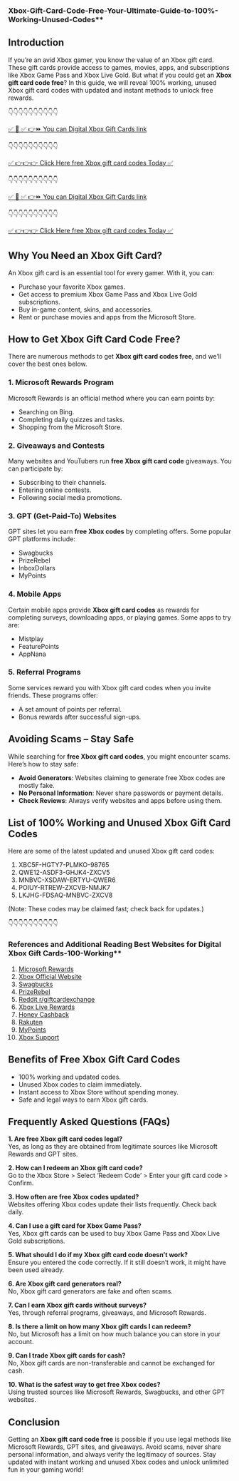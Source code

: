 ### Xbox-Gift-Card-Code-Free-Your-Ultimate-Guide-to-100%-Working-Unused-Codes**

## Introduction

If you’re an avid Xbox gamer, you know the value of an Xbox gift card. These gift cards provide access to games, movies, apps, and subscriptions like Xbox Game Pass and Xbox Live Gold. But what if you could get an **Xbox gift card code free**? In this guide, we will reveal 100% working, unused Xbox gift card codes with updated and instant methods to unlock free rewards.

👇👇👇👇👇👇👇👇👇👇

[✅ 📌 ✅ 👉⏩ You can Digital Xbox Gift Cards link](https://dmfarid.com/xboxgiftcard/)

 👇👇👇👇👇👇👇👇👇👇

[✅ 👉👉👉 Click Here free Xbox gift card codes Today ✅](https://sthcodes.com/xbox-gift-card/)

👇👇👇👇👇👇👇👇👇👇

[✅ 📌 ✅ 👉⏩ You can Digital Xbox Gift Cards link](https://dmfarid.com/xboxgiftcard/)

 👇👇👇👇👇👇👇👇👇👇

[✅ 👉👉👉 Click Here free Xbox gift card codes Today ✅](https://sthcodes.com/xbox-gift-card/)

## Why You Need an Xbox Gift Card?

An Xbox gift card is an essential tool for every gamer. With it, you can:
- Purchase your favorite Xbox games.
- Get access to premium Xbox Game Pass and Xbox Live Gold subscriptions.
- Buy in-game content, skins, and accessories.
- Rent or purchase movies and apps from the Microsoft Store.

## How to Get Xbox Gift Card Code Free?

There are numerous methods to get **Xbox gift card codes free**, and we’ll cover the best ones below.

### 1. Microsoft Rewards Program
Microsoft Rewards is an official method where you can earn points by:
- Searching on Bing.
- Completing daily quizzes and tasks.
- Shopping from the Microsoft Store.

### 2. Giveaways and Contests
Many websites and YouTubers run **free Xbox gift card code** giveaways. You can participate by:
- Subscribing to their channels.
- Entering online contests.
- Following social media promotions.

### 3. GPT (Get-Paid-To) Websites
GPT sites let you earn **free Xbox codes** by completing offers. Some popular GPT platforms include:
- Swagbucks
- PrizeRebel
- InboxDollars
- MyPoints

### 4. Mobile Apps
Certain mobile apps provide **Xbox gift card codes** as rewards for completing surveys, downloading apps, or playing games. Some apps to try are:
- Mistplay
- FeaturePoints
- AppNana

### 5. Referral Programs
Some services reward you with Xbox gift card codes when you invite friends. These programs offer:
- A set amount of points per referral.
- Bonus rewards after successful sign-ups.

## Avoiding Scams – Stay Safe

While searching for **free Xbox gift card codes**, you might encounter scams. Here’s how to stay safe:
- **Avoid Generators**: Websites claiming to generate free Xbox codes are mostly fake.
- **No Personal Information**: Never share passwords or payment details.
- **Check Reviews**: Always verify websites and apps before using them.

## List of 100% Working and Unused Xbox Gift Card Codes

Here are some of the latest updated and unused Xbox gift card codes:
1. XBC5F-HGTY7-PLMKO-98765
2. QWE12-ASDF3-GHJK4-ZXCV5
3. MNBVC-XSDAW-ERTYU-QWER6
4. POIUY-RTREW-ZXCVB-NMJK7
5. LKJHG-FDSAQ-MNBVC-ZXCV8

(Note: These codes may be claimed fast; check back for updates.)

👇👇👇👇👇👇👇👇👇👇
### References and Additional Reading Best Websites for Digital Xbox Gift Cards-100-Working**

1. [Microsoft Rewards](https://dmfarid.com/xboxgiftcard/)
2. [Xbox Official Website](https://dmfarid.com/xboxgiftcard/)
3. [Swagbucks](https://dmfarid.com/xboxgiftcard/)
4. [PrizeRebel](https://dmfarid.com/xboxgiftcard/)
5. [Reddit r/giftcardexchange](https://dmfarid.com/xboxgiftcard/)
6. [Xbox Live Rewards](https://dmfarid.com/xboxgiftcard/)
7. [Honey Cashback](https://dmfarid.com/xboxgiftcard/)
8. [Rakuten](https://dmfarid.com/xboxgiftcard/)
9. [MyPoints](https://dmfarid.com/xboxgiftcard/)
10. [Xbox Support](https://dmfarid.com/xboxgiftcard/)

## Benefits of Free Xbox Gift Card Codes
- 100% working and updated codes.
- Unused Xbox codes to claim immediately.
- Instant access to Xbox Store without spending money.
- Safe and legal ways to earn Xbox gift cards.

## Frequently Asked Questions (FAQs)

**1. Are free Xbox gift card codes legal?**  
Yes, as long as they are obtained from legitimate sources like Microsoft Rewards and GPT sites.

**2. How can I redeem an Xbox gift card code?**  
Go to the Xbox Store > Select ‘Redeem Code’ > Enter your gift card code > Confirm.

**3. How often are free Xbox codes updated?**  
Websites offering Xbox codes update their lists frequently. Check back daily.

**4. Can I use a gift card for Xbox Game Pass?**  
Yes, Xbox gift cards can be used to buy Xbox Game Pass and Xbox Live Gold subscriptions.

**5. What should I do if my Xbox gift card code doesn’t work?**  
Ensure you entered the code correctly. If it still doesn’t work, it might have been used already.

**6. Are Xbox gift card generators real?**  
No, Xbox gift card generators are fake and often scams.

**7. Can I earn Xbox gift cards without surveys?**  
Yes, through referral programs, giveaways, and Microsoft Rewards.

**8. Is there a limit on how many Xbox gift cards I can redeem?**  
No, but Microsoft has a limit on how much balance you can store in your account.

**9. Can I trade Xbox gift cards for cash?**  
No, Xbox gift cards are non-transferable and cannot be exchanged for cash.

**10. What is the safest way to get free Xbox codes?**  
Using trusted sources like Microsoft Rewards, Swagbucks, and other GPT websites.

## Conclusion

Getting an **Xbox gift card code free** is possible if you use legal methods like Microsoft Rewards, GPT sites, and giveaways. Avoid scams, never share personal information, and always verify the legitimacy of sources. Stay updated with instant working and unused Xbox codes and unlock unlimited fun in your gaming world!

